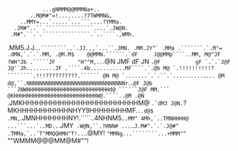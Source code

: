 
               ...gNMMM@@MMMNa+..
           ..M@M#"=!........?7TWMMN&,
        ..MMY=...`.....`...```....?YMMa.
      .JM#^..``.```````````````....`.JW@N.
     .M#^.``.`.```````````````.`..````.,WMh.
   .MM5.J.J..```.````````..`.JJ.,,`...``.JMN.
  .MM.JY^` .MMa .```````.`.M"=  .dMN,`.`.`.MM,
 .@M.M$    @@MMN.``````.`dF     J@@MMp````..MM,
 M@^JF     ?WH"Jb .`````JF       "H"^M,..```.@N
JMF dF         JN `````.@F           gF `.`.`J@F
J@'`Jh.........JF .````.4b...........MF````.`.@b
M@ `.!!!!!!!!!!?````````.!!!??????????.`````` @N
M@ `.......`.`.``.`.....`````.`....`...````.. @M
d@,``.NNNNNNNNNNNNNNNNNNNNNNNNNNNNNNNr````.``.@F
J@b ```JNWHHHHHHHHHHHHHHHHHHHHHHHHHHd@ ``````J@F
 MM.``` @KHHHHHHHHHHHHHHHHHHHHHHHHHHW@.````..@M
 .@N ``.JMKHHHHHHHHHHHHHHHHHHHHHHHHHM@ ```.`dM3
  J@N.```?MKHHHHHHHHHHHNHYY9HHHHHHHHMF.``..d@$
   .MN,``.JMNHHHHHHHNY!.`````..4NHNM5..``.MM^
     4Mh,`..TMNHHHH@ ...```...`..MD..``.JMY`
      .W@N,``.?HNN# ...`..``J.M#^.`.`.J@#^
        .TMMa,`..`T"MMQQHMH"T!..``..@MY!
           `"MMNg...````````...+MMM"^
               `""WMMM@@@MM@M#""!

